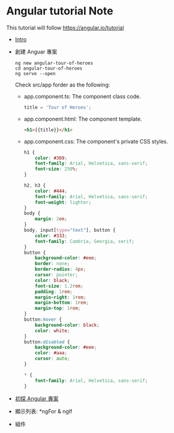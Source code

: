 # Angular tutorial Note
This tutorial will follow https://angular.io/tutorial 

- [Intro](Intro.md)

- 創建 Anguar 專案

  ```shell
  ng new angular-tour-of-heroes
  cd angular-tour-of-heroes 
  ng serve --open
  ```

  Check src/app forder as the following:

  - app.component.ts: The component class code.

    ```typescript
    title = 'Tour of Heroes';
    ```

  - app.component.html: The component template.

    ```html
    <h1>{{title}}</h1>
    ```

  - app.component.css: The component's private CSS styles.

    ```css
    h1 {
        color: #369;
        font-family: Arial, Helvetica, sans-serif;
        font-size: 250%;
    }
    
    h2, h3 {
        color: #444;
        font-family: Arial, Helvetica, sans-serif;
        font-weight: lighter;
    }
    body {
        margin: 2em;
    }
    body, input[type="text"], button {
        color: #333;
        font-family: Cambria, Georgia, serif;
    }
    button {
        background-color: #eee;
        border: none;
        border-radius: 4px;
        cursor: pointer;
        color: black;
        font-size: 1.2rem;
        padding: 1rem;
        margin-right: 1rem;
        margin-bottom: 1rem;
        margin-top: 1rem;
    }
    button:hover {
        background-color: black;
        color: white;
    }
    button:disabled {
        background-color: #eee;
        color: #aaa;
        cursor: auto;
    }

    * {
        font-family: Arial, Helvetica, sans-serif;
    }
    ```

- [初探 Angular 專案](angular-tour-of-heroes/01-hero_editor.md)

- 顯示列表: *ngFor & ngIf

- 組件